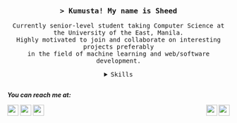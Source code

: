 <!-- <img align="center" src="img/header.png"> -->


<h3 align="center">
        <samp>&gt; Kumusta! My name is 
                <b>Sheed</b>
        </samp>
</h3>

<p align="center">
  <samp>
    Currently senior-level student taking Computer Science at the University of the East, Manila. <br>
    Highly motivated to join and collaborate on interesting projects preferably<br>
    in the field of machine learning and web/software development.
    </samp>
</p>    
 


<details align="center">
    <summary> <samp>Skills</samp></summary>
    <p align="center">
      
#### Languages
<a href="https://www.python.org/" target="_blank" rel="noreferrer"><img src="https://img.shields.io/badge/Python-3776AB?style=for-the-badge&logo=python&logoColor=white" loading="lazy" width="auto" height="30" alt="Python" /></a>
<a href="#" target="_blank" rel="noreferrer"><img src="https://img.shields.io/badge/JavaScript-F7DF1E?style=for-the-badge&logo=javascript&logoColor=black" loading="lazy" width="auto" height="30" alt="JavaScript" /></a>
<a href="#" rel="noreferrer"><img src="https://img.shields.io/badge/R-276DC3?style=for-the-badge&logo=r&logoColor=white" loading="lazy" width="auto" height="30" alt="R" /></a>
<a href="#" target="_blank" rel="noreferrer"><img src="https://img.shields.io/badge/Sass-CC6699?style=for-the-badge&logo=sass&logoColor=white" loading="lazy" width="auto" height="30" alt="SASS" /></a>
<!-- <a href="#" target="_blank" rel="noreferrer"><img src="https://img.shields.io/badge/Java-ED8B00?style=for-the-badge&logo=java&logoColor=white" loading="lazy" width="auto" height="30" alt="Java" /></a> -->

#### Frameworks
<a href="https://flask.palletsprojects.com/en/2.0.x/" target="_blank" rel="noreferrer"><img src="https://img.shields.io/badge/Flask-000000?style=for-the-badge&logo=flask&logoColor=white" loading="lazy" width="auto" height="30" alt="Flask" /></a>
<a href="https://reactjs.org/" target="_blank" rel="noreferrer"><img src="https://img.shields.io/badge/React-20232A?style=for-the-badge&logo=react&logoColor=61DAFB" loading="lazy" width="auto" height="30" alt="React" /></a>

#### DBMS (Database Management System)
<a href="" target="_blank" rel="noreferrer"><img src="https://img.shields.io/badge/MySQL-005C84?style=for-the-badge&logo=mysql&logoColor=white" loading="lazy" width="auto" height="30" /></a>
<a href="" target="_blank" rel="noreferrer"><img src="https://img.shields.io/badge/PostgreSQL-316192?style=for-the-badge&logo=postgresql&logoColor=white" loading="lazy" width="auto" height="30" /></a>
<a href="" target="_blank" rel="noreferrer"><img src="https://img.shields.io/badge/Microsoft%20SQL%20Server-CC2927?style=for-the-badge&logo=microsoft%20sql%20server&logoColor=white" loading="lazy" width="auto" height="30" alt="MySQL" /></a>

#### Tools
<a href="" target="_blank" rel="noreferrer"><img src="https://img.shields.io/badge/Heroku-430098?style=for-the-badge&logo=heroku&logoColor=white" loading="lazy" width="auto" height="30" /></a>
<a href="" target="_blank" rel="noreferrer"><img src="https://img.shields.io/badge/Netlify-05b3b1?style=for-the-badge&logo=netlify&logoColor=white" loading="lazy" width="auto" height="30" /></a>
<a href="" target="_blank" rel="noreferrer"><img src="https://img.shields.io/badge/Notion-000000?style=for-the-badge&logo=notion&logoColor=white" loading="lazy" width="auto" height="30" /></a>
<a href="" target="_blank" rel="noreferrer"><img src="https://img.shields.io/badge/replit-667881?style=for-the-badge&logo=replit&logoColor=white"
loading="lazy" width="auto" height="30" /></a>
<a href="" target="_blank" rel="noreferrer"><img src="https://img.shields.io/badge/Visual_Studio_Code-0078D4?style=for-the-badge&logo=visual%20studio%20code&logoColor=white" loading="lazy" width="auto" height="30" /></a>

#### Currently learning
<a href="#" rel="noreferrer"><img src="https://img.shields.io/badge/Firebase-0393d9?style=for-the-badge&logo=firebase&logoColor=f2c22e" loading="lazy" width="auto" height="30" /></a>
<a href="#" rel="noreferrer"><img src="https://img.shields.io/badge/MongoDB-%234ea94b.svg?style=for-the-badge&logo=mongodb&logoColor=white" loading="lazy" width="auto" height="30" /></a>
<a href="#" rel="noreferrer"><img src="https://img.shields.io/badge/express.js-%23404d59.svg?style=for-the-badge&logo=express&logoColor=%2361DAFB" loading="lazy" width="auto" height="30" /></a>
<a href="#" rel="noreferrer"><img src="https://img.shields.io/badge/node.js-6DA55F?style=for-the-badge&logo=node.js&logoColor=white" loading="lazy" width="auto" height="30" /></a>
<!-- <a href="https://www.djangoproject.com/" target="_blank" rel="noreferrer"><img src="https://img.shields.io/badge/Django-092E20?style=for-the-badge&logo=django&logoColor=white" loading="lazy" width="auto" height="30" alt="Django" /></a>
<a href="#" rel="noreferrer"><img src="https://img.shields.io/badge/React_Native-20232A?style=for-the-badge&logo=react&logoColor=61DAFB" loading="lazy" width="auto" height="30" /></a> -->

#### Other Interest
<a href="https://dotnet.microsoft.com/en-us/" target="_blank" rel="noreferrer"><img src="https://img.shields.io/badge/.NET-5C2D91?style=for-the-badge&logo=.net&logoColor=white" loading="lazy" width="auto" height="30" alt=".Net" /></a>
<a href="#" rel="noreferrer"><img src="https://img.shields.io/badge/Unity-100000?style=for-the-badge&logo=unity&logoColor=white" loading="lazy" width="auto" height="30" /></a>

<!-- <a href="#" rel="noreferrer"><img src="https://img.shields.io/badge/Xamarin-3498DB?style=for-the-badge&logo=xamarin&logoColor=white" loading="lazy" width="auto" height="30" /></a> -->
<!-- <a href="#" rel="noreferrer"><img src="https://img.shields.io/badge/Flutter-02569B?style=for-the-badge&logo=flutter&logoColor=white" loading="lazy" width="auto" height="30" /></a> -->

</details>

<a></a>
------------

***You can reach me at:***
<div>
<a align="left" href="https://www.linkedin.com/in/rasheed-delacruz/" target="_blank" rel="noreferrer"><img src="https://img.shields.io/badge/LinkedIn-0077B5?style=for-the-badge&logo=linkedin&logoColor=white" loading="lazy" height="25" /></a>
<a align="left" href="mailto:rasheed.delacruz@yahoo.com" target="_blank" rel="noreferrer"><img src="https://img.shields.io/badge/Yahoo!-6001D2?style=for-the-badge&logo=Yahoo!&logoColor=white" loading="lazy" height="25" /></a>
<a align="left" href="https://sheed.netlify.app" target="_blank" rel="noreferrer"><img src="https://img.shields.io/badge/website-000000?style=for-the-badge&logo=About.me&logoColor=white" loading="lazy" height="25" /></a>

<img align="right" src="https://img.shields.io/github/followers/meelvore.svg?style=social&label=Follow&maxAge=2592000" height="25" />
<img align="right" src="https://visitor-badge.laobi.icu/badge?page_id=meelvore.README.md" height="25" />
</div>
